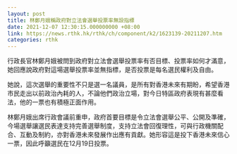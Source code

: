 ```yaml
---
layout: post
title: 林鄭月娥稱政府對立法會選舉投票率無設指標
date: 2021-12-07 12:30:15.000000000 +08:00
link: https://news.rthk.hk/rthk/ch/component/k2/1623139-20211207.htm
categories: rthk
---
```


行政長官林鄭月娥被問到政府對立法會選舉投票率有否目標、投票率如何才滿意，她回應說政府對這場選舉投票率並無指標，是否投票是每名選民權利及自由。

她說，這次選舉的重要性不只是選一名議員，是所有對香港未來有期盼，希望香港市民走出以前政治內耗的人，不論他們政治立場，對今日特區政府表現有甚麼看法，他的一票也有積極正面作用。

林鄭月娥出席行政會議前重申，政府首要目標是令立法會選舉公平、公開及準確，今場選舉讓選民表達支持完善選舉制度，支持立法會回復理性，可與行政機關配合、互動及制約，亦對香港未來發展作出應有貢獻。她形容這是投下香港未來信心一票，因此呼籲選民在12月19日投票。
